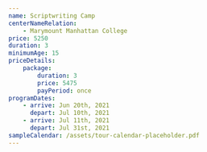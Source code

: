 ```yaml
---
name: Scriptwriting Camp
centerNameRelation:
    - Marymount Manhattan College
price: 5250
duration: 3
minimumAge: 15
priceDetails:
    package:
        duration: 3
        price: 5475
        payPeriod: once
programDates:
    - arrive: Jun 20th, 2021
      depart: Jul 10th, 2021
    - arrive: Jul 11th, 2021
      depart: Jul 31st, 2021
sampleCalendar: /assets/tour-calendar-placeholder.pdf
---
```

